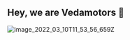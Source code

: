 ## Hey, we are Vedamotors 👋

![image_2022_03_10T11_53_56_659Z](https://user-images.githubusercontent.com/38446645/159133821-153e7cb2-4bb4-4cbc-a71e-bccdffdaef9b.png)

